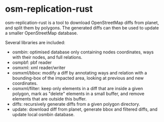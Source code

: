 # osm-replication-rust

osm-replication-rust is a tool to download OpenStreetMap diffs from planet, and
split them by polygons. The generated diffs can then be used to update a
smaller OpenStreetMap database.

Several libraries are included:
  - osmbin: optimised database only containing nodes coordinates, ways with
    their nodes, and full relations.
  - osmpbf: pbf reader
  - osmxml: xml reader/writer
  - osmxml/bbox: modify a diff by annotating ways and relation with a
    bounding-box of the impacted area, looking at previous and new coordinates.
  - osmxml/filter: keep only elements in a diff that are inside a given
    polygon, mark as "delete" elements in a small buffer, and remove elements
    that are outside this buffer.
  - diffs: recursively generate diffs from a given polygon directory.
  - update: download diff from planet, generate bbox and filtered diffs, and
    update local osmbin database.
